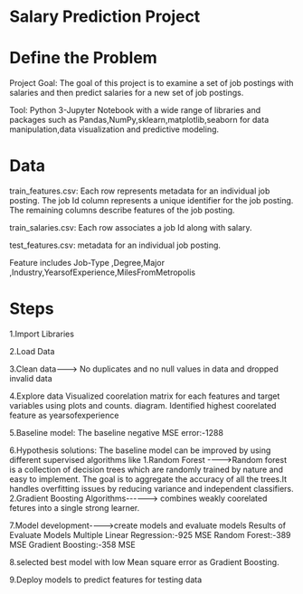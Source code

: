 # Salary Prediction Project
# Define the Problem
Project Goal: The goal of this project is to examine a set of job postings with salaries and then predict salaries for a new set of job postings.

Tool: Python 3-Jupyter Notebook with a wide range of libraries and packages such as Pandas,NumPy,sklearn,matplotlib,seaborn for data manipulation,data visualization and predictive modeling.
# Data
train_features.csv: Each row represents metadata for an individual job posting. The job Id column represents a unique identifier for the job posting. The remaining columns describe features of the job posting.

train_salaries.csv: Each row associates a job Id along with salary.

test_features.csv: metadata for an individual job posting.

Feature includes Job-Type ,Degree,Major ,Industry,YearsofExperience,MilesFromMetropolis 
# Steps

1.Import Libraries 

2.Load Data

3.Clean data---> No duplicates and no null values in data and dropped invalid data

4.Explore data
Visualized coorelation matrix for each features and target variables using plots and counts.
diagram.
Identified highest coorelated feature as yearsofexperience

5.Baseline model:
The baseline negative MSE error:-1288

6.Hypothesis solutions:
The baseline model can be improved by using different supervised algorithms like
1.Random Forest ---->Random forest is a collection of decision trees which are randomly trained by nature and easy to
implement. The goal is to aggregate the accuracy of all the trees.It handles overfitting issues by reducing variance and independent classifiers.
2.Gradient Boosting Algorithms------> combines weakly coorelated fetures into a single strong learner.

7.Model development---->create models and evaluate models
Results of Evaluate Models
Multiple Linear Regression:-925 MSE
Random Forest:-389 MSE
Gradient Boosting:-358 MSE

8.selected best model with low Mean square error as Gradient Boosting.

9.Deploy models to predict features for testing data




